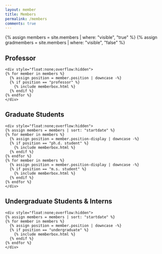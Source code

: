 ```yaml
---
layout: member
title: Members
permalink: /members
comments: true
---
```


{% assign members = site.members | where: "visible", "true" %}
{% assign gradmembers = site.members | where: "visible", "false" %}

<section class="featured-posts">
    <div class="section-title">
        <h2><span>Professor</span></h2>
    </div>
    
    <div style="float:none;overflow:hidden">
    {% for member in members %}
      {% assign position = member.position | downcase -%}
      {% if position == "professor" %}
        {% include memberbox.html %}
      {% endif %}
    {% endfor %}
    </div>
</section>

<section class="featured-posts">
    <div class="section-title">
        <h2><span>Graduate Students</span></h2>
    </div>
    
    <div style="float:none;overflow:hidden">
    {% assign members = members | sort: "startdate" %}
    {% for member in members %}
      {% assign position = member.position-display | downcase -%}
      {% if position == "ph.d. student" %}
        {% include memberbox.html %}
      {% endif %}
    {% endfor %}
    {% for member in members %}
      {% assign position = member.position-display | downcase -%}
      {% if position == "m.s. student" %}
        {% include memberbox.html %}
      {% endif %}
    {% endfor %}
    </div>
</section>

<section class="featured-posts">
    <div class="section-title">
        <h2><span>Undergraduate Students & Interns</span></h2>
    </div>
    
    <div style="float:none;overflow:hidden">
    {% assign members = members | sort: "startdate" %}
    {% for member in members %}
      {% assign position = member.position | downcase -%}
      {% if position == "undergraduate" %}
        {% include memberbox.html %}
      {% endif %}
    {% endfor %}
    </div>
</section>

<!--
TODO(sunghol): Add alumni
<section class="featured-posts">
    <div class="section-title">
        <h2><span>Alumni</span></h2>
    </div>
    
    <div style="float:none;overflow:hidden">
    <table  style="font: 1.0em 'Fira Sans', sans-serif;">
    {% assign members = gradmembers | sort: "startdate" %}
    {% for member in gradmembers %}
      {% assign position = member.position | downcase -%}
      {% if position == "graduate" %}
        {% capture full %}
        {% endcapture %}
        <tr>
        <td> {{ member.name }} &nbsp;(
        {% if member.position-display == "M.S. Student" %}
            MS, 
        {% elsif member.position-display == "Ph.D. Student" %}
            PhD,
        {% endif %}
        {{ member.gradyear }}
        )</td>
        {% if member.job %}
            <td> {{ member.job }} &nbsp;</td>
        {% endif %}
        <td> {{ member.email }} </td>
        </tr>
      {% endif %}
    {% endfor %}
    </table>
    </div>
</section>
-->
